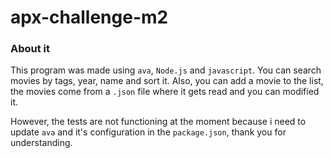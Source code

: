 # apx-challenge-m2

### About it

This program was made using `ava`, `Node.js` and `javascript`. You can search movies by tags, year, name and sort it. Also, you can add a movie to the list, the movies come from a `.json` file where it gets read and you can modified it.

However, the tests are not functioning at the moment because i need to update `ava` and it's configuration in the `package.json`, thank you for understanding.
